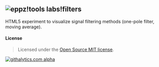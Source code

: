 ## ![eppz!tools](http://www.eppz.eu/beacons/eppz!.png) labs!filters
HTML5 <canvas> experiment to visualize signal filtering methods (one-pole filter, moving average).

#### License
> Licensed under the [Open Source MIT license](http://en.wikipedia.org/wiki/MIT_License).

[![githalytics.com alpha](https://cruel-carlota.pagodabox.com/2873b2d81bd26e7c0d4ff1053f631cbb "githalytics.com")](http://githalytics.com/eppz/labs-filters)
